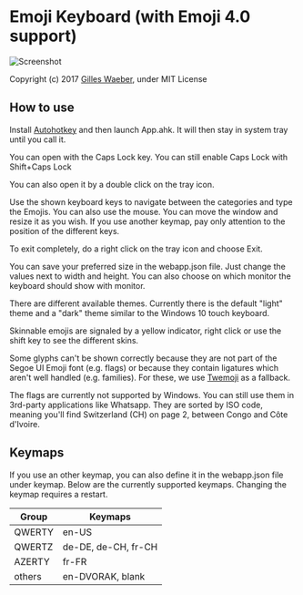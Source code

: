 Emoji Keyboard (with Emoji 4.0 support)
==============
![Screenshot](http://i.imgur.com/LkvfZJI.png)

Copyright (c) 2017 [Gilles Waeber](http://www.gilleswaeber.ch), under MIT License

How to use
----------
Install [Autohotkey](https://autohotkey.com/) and then launch App.ahk. It will then stay in system tray until you call it.

You can open with the Caps Lock key. You can still enable Caps Lock with Shift+Caps Lock

You can also open it by a double click on the tray icon.

Use the shown keyboard keys to navigate between the categories and type the Emojis. You can also use the mouse. You can move the window and resize it as you wish. If you use another keymap, pay only attention to the position of the different keys.

To exit completely, do a right click on the tray icon and choose Exit.

You can save your preferred size in the webapp.json file. Just change the values next to width and height.
You can also choose on which monitor the keyboard should show with monitor.

There are different available themes. Currently there is the default "light" theme and a "dark" theme similar to the Windows 10 touch keyboard.

Skinnable emojis are signaled by a yellow indicator, right click or use the shift key to see the different skins.

Some glyphs can't be shown correctly because they are not part of the Segoe UI Emoji font (e.g. flags) or because they contain ligatures which aren't well handled (e.g. families). For these, we use [Twemoji](https://github.com/twitter/twemoji) as a fallback.

The flags are currently not supported by Windows. You can still use them in 3rd-party applications like Whatsapp. They are sorted by ISO code, meaning you'll find Switzerland (CH) on page 2, between Congo and Côte d'Ivoire.

Keymaps
-------
If you use an other keymap, you can also define it in the webapp.json file under keymap. Below are the currently supported keymaps. Changing the keymap requires a restart.

Group  | Keymaps
-------|--------
QWERTY | en-US
QWERTZ | de-DE, de-CH, fr-CH
AZERTY | fr-FR
others | en-DVORAK, blank
